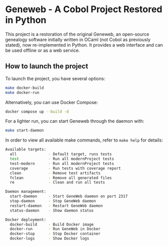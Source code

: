 # Geneweb - A Cobol Project Restored in Python

This project is a restoration of the original Geneweb, an open-source genealogy software <mcreference link="https://github.com/geneweb/geneweb" index="0"></mcreference> initially written in OCaml (not Cobol as previously stated), now re-implemented in Python. It provides a web interface and can be used offline or as a web service.

## How to launch the project

To launch the project, you have several options:

```bash
make docker-build
make docker-run
```

Alternatively, you can use Docker Compose:

```bash
docker compose up --build -d
```

For a lighter run, you can start Geneweb through the daemon with:

```bash
make start-daemon
```

In order to view all available make commands, refer to `make help` for details:

```bash
Available targets:
  all              - Default target, runs tests
  test             - Run all modernProject tests
  test-modern      - Run all modernProject tests
  coverage         - Run tests with coverage report
  clean            - Remove test artifacts
  fclean           - Remove all generated files
  re               - Clean and run all tests

Daemon management:
  start-daemon     - Start GeneWeb daemon on port 2317
  stop-daemon      - Stop GeneWeb daemon
  restart-daemon   - Restart GeneWeb daemon
  status-daemon    - Show daemon status

Docker deployment:
  docker-build     - Build Docker image
  docker-run       - Run GeneWeb in Docker
  docker-stop      - Stop Docker container
  docker-logs      - Show Docker logs
  ```
